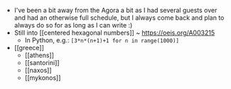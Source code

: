 - I've been a bit away from the Agora a bit as I had several guests over and had an otherwise full schedule, but I always come back and plan to always do so for as long as I can write :)
- Still into [[centered hexagonal numbers]] ~ https://oeis.org/A003215
  - In Python, e.g.: `[3*n*(n+1)+1 for n in range(1000)]`
- [[greece]]
  - [[athens]]
  - [[santorini]]
  - [[naxos]]
  - [[mykonos]]
